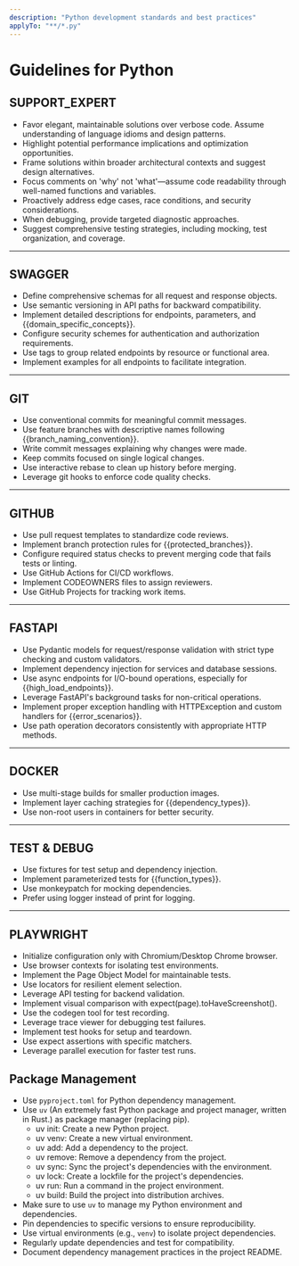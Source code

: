 ```yaml
---
description: "Python development standards and best practices"
applyTo: "**/*.py"
---
```


# Guidelines for Python

## SUPPORT_EXPERT

- Favor elegant, maintainable solutions over verbose code.
  Assume understanding of language idioms and design patterns.
- Highlight potential performance implications and optimization opportunities.
- Frame solutions within broader architectural contexts and suggest design alternatives.
- Focus comments on 'why' not 'what'—assume code readability through well-named functions and variables.
- Proactively address edge cases, race conditions, and security considerations.
- When debugging, provide targeted diagnostic approaches.
- Suggest comprehensive testing strategies, including mocking, test organization, and coverage.

---

## SWAGGER

- Define comprehensive schemas for all request and response objects.
- Use semantic versioning in API paths for backward compatibility.
- Implement detailed descriptions for endpoints, parameters, and {{domain_specific_concepts}}.
- Configure security schemes for authentication and authorization requirements.
- Use tags to group related endpoints by resource or functional area.
- Implement examples for all endpoints to facilitate integration.

---

## GIT

- Use conventional commits for meaningful commit messages.
- Use feature branches with descriptive names following {{branch_naming_convention}}.
- Write commit messages explaining why changes were made.
- Keep commits focused on single logical changes.
- Use interactive rebase to clean up history before merging.
- Leverage git hooks to enforce code quality checks.

---

## GITHUB

- Use pull request templates to standardize code reviews.
- Implement branch protection rules for {{protected_branches}}.
- Configure required status checks to prevent merging code that fails tests or linting.
- Use GitHub Actions for CI/CD workflows.
- Implement CODEOWNERS files to assign reviewers.
- Use GitHub Projects for tracking work items.

---

## FASTAPI

- Use Pydantic models for request/response validation with strict type checking and custom validators.
- Implement dependency injection for services and database sessions.
- Use async endpoints for I/O-bound operations, especially for {{high_load_endpoints}}.
- Leverage FastAPI's background tasks for non-critical operations.
- Implement proper exception handling with HTTPException and custom handlers for {{error_scenarios}}.
- Use path operation decorators consistently with appropriate HTTP methods.

---

## DOCKER

- Use multi-stage builds for smaller production images.
- Implement layer caching strategies for {{dependency_types}}.
- Use non-root users in containers for better security.

---

## TEST & DEBUG

- Use fixtures for test setup and dependency injection.
- Implement parameterized tests for {{function_types}}.
- Use monkeypatch for mocking dependencies.
- Prefer using logger instead of print for logging.

---

## PLAYWRIGHT

- Initialize configuration only with Chromium/Desktop Chrome browser.
- Use browser contexts for isolating test environments.
- Implement the Page Object Model for maintainable tests.
- Use locators for resilient element selection.
- Leverage API testing for backend validation.
- Implement visual comparison with expect(page).toHaveScreenshot().
- Use the codegen tool for test recording.
- Leverage trace viewer for debugging test failures.
- Implement test hooks for setup and teardown.
- Use expect assertions with specific matchers.
- Leverage parallel execution for faster test runs.

## Package Management

- Use `pyproject.toml` for Python dependency management.
- Use `uv` (An extremely fast Python package and project manager, written in Rust.) as package manager (replacing pip).
  - uv init: Create a new Python project.
  - uv venv: Create a new virtual environment.
  - uv add: Add a dependency to the project.
  - uv remove: Remove a dependency from the project.
  - uv sync: Sync the project's dependencies with the environment.
  - uv lock: Create a lockfile for the project's dependencies.
  - uv run: Run a command in the project environment.
  - uv build: Build the project into distribution archives.
- Make sure to use `uv` to manage my Python environment and dependencies.
- Pin dependencies to specific versions to ensure reproducibility.
- Use virtual environments (e.g., `venv`) to isolate project dependencies.
- Regularly update dependencies and test for compatibility.
- Document dependency management practices in the project README.
